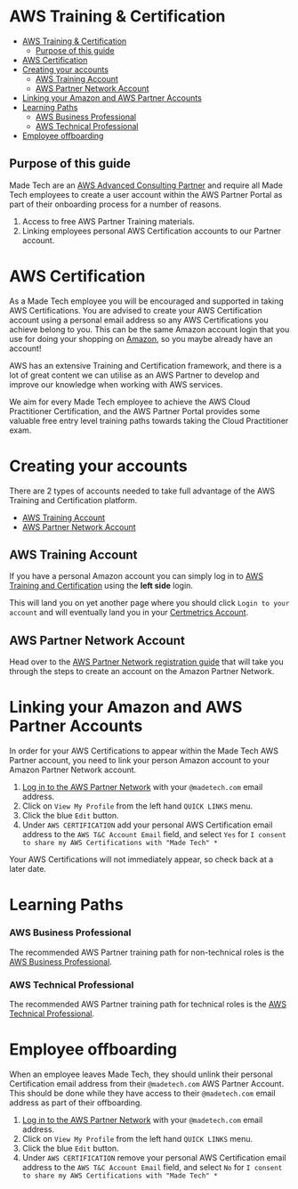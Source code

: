 # AWS Training &amp; Certification

- [AWS Training &amp; Certification](#aws-training--certification)
  - [Purpose of this guide](#purpose-of-this-guide)
- [AWS Certification](#aws-certification)
- [Creating your accounts](#creating-your-accounts)
  - [AWS Training Account](#aws-training-account)
  - [AWS Partner Network Account](#aws-partner-network-account)
- [Linking your Amazon and AWS Partner Accounts](#linking-your-amazon-and-aws-partner-accounts)
- [Learning Paths](#learning-paths)
    - [AWS Business Professional](#aws-business-professional)
    - [AWS Technical Professional](#aws-technical-professional)
- [Employee offboarding](#employee-offboarding)

## Purpose of this guide

Made Tech are an [AWS Advanced Consulting Partner](https://partners.amazonaws.com/partners/001E0000016ppWOIAY/Made%20Tech) and require all Made Tech employees to create a user account within the AWS Partner Portal as part of their onboarding process for a number of reasons.

 1. Access to free AWS Partner Training materials.
 2. Linking employees personal AWS Certification accounts to our Partner account.

# AWS Certification

As a Made Tech employee you will be encouraged and supported in taking AWS Certifications. You are advised to create your AWS Certification account using a personal email address so any AWS Certifications you achieve belong to you. This can be the same Amazon account login that you use for doing your shopping on [Amazon](https://www.amazon.co.uk), so you maybe already have an account!


AWS has an extensive Training and Certification framework, and there is a lot of great content we can utilise as an AWS Partner to develop and improve our knowledge when working with AWS services.

We aim for every Made Tech employee to achieve the AWS Cloud Practitioner Certification, and the AWS Partner Portal provides some valuable free entry level training paths towards taking the Cloud Practitioner exam.

# Creating your accounts

There are 2 types of accounts needed to take full advantage of the AWS Training and Certification platform.

- [AWS Training Account](#aws-training-account)
- [AWS Partner Network Account](#aws-partner-network-account)

## AWS Training Account

If you have a personal Amazon account you can simply log in to [AWS Training and Certification](https://www.aws.training/SignIn) using the **left side** login.

This will land you on yet another page where you should click `Login to your account` and will eventually land you in your [Certmetrics Account](https://www.certmetrics.com/amazon/).

## AWS Partner Network Account

Head over to the [AWS Partner Network registration guide](aws_partner_registration.md) that will take you through the steps to create an account on the Amazon Partner Network.

# Linking your Amazon and AWS Partner Accounts

In order for your AWS Certifications to appear within the Made Tech AWS Partner account, you need to link your person Amazon account to your Amazon Partner Network account.

1. [Log in to the AWS Partner Network](https://partnercentral.awspartner.com/APNLogin) with your `@madetech.com` email address.
2. Click on `View My Profile` from the left hand `QUICK LINKS` menu.
3. Click the blue `Edit` button.
4. Under `AWS CERTIFICATION` add your personal AWS Certification email address to the `AWS T&C Account Email` field, and select `Yes` for `I consent to share my AWS Certifications with "Made Tech" *`

Your AWS Certifications will not immediately appear, so check back at a later date.

# Learning Paths

### AWS Business Professional 

The recommended AWS Partner training path for non-technical roles is the [AWS Business Professional](https://aws.amazon.com/partners/training/path-bus-pro/).

### AWS Technical Professional 

The recommended AWS Partner training path for technical roles is the [AWS Technical Professional](https://aws.amazon.com/partners/training/path-tech-pro/).

# Employee offboarding

When an employee leaves Made Tech, they should unlink their personal Certification email address from their `@madetech.com` AWS Partner Account. This should be done while they have access to their `@madetech.com` email address as part of their offboarding.

1. [Log in to the AWS Partner Network](https://partnercentral.awspartner.com/APNLogin) with your `@madetech.com` email address.
2. Click on `View My Profile` from the left hand `QUICK LINKS` menu.
3. Click the blue `Edit` button.
4. Under `AWS CERTIFICATION` remove your personal AWS Certification email address to the `AWS T&C Account Email` field, and select `No` for `I consent to share my AWS Certifications with "Made Tech" *`
